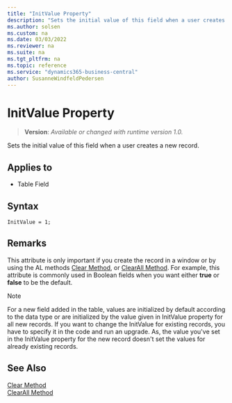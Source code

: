 ```yaml
---
title: "InitValue Property"
description: "Sets the initial value of this field when a user creates a new record."
ms.author: solsen
ms.custom: na
ms.date: 03/03/2022
ms.reviewer: na
ms.suite: na
ms.tgt_pltfrm: na
ms.topic: reference
ms.service: "dynamics365-business-central"
author: SusanneWindfeldPedersen
---
```

[//]: # (START>DO_NOT_EDIT)
[//]: # (IMPORTANT:Do not edit any of the content between here and the END>DO_NOT_EDIT.)
[//]: # (Any modifications should be made in the .xml files in the ModernDev repo.)
# InitValue Property
> **Version**: _Available or changed with runtime version 1.0._

Sets the initial value of this field when a user creates a new record.

## Applies to
-   Table Field

[//]: # (IMPORTANT: END>DO_NOT_EDIT)


## Syntax

```AL
InitValue = 1;
```
 
## Remarks

This attribute is only important if you create the record in a window or by using the AL methods [Clear Method](../methods-auto/system/system-clear-joker-method.md), or [ClearAll Method](../methods-auto/system/system-clearall-method.md). For example, this attribute is commonly used in Boolean fields when you want either **true** or **false** to be the default. 

>[!NOTE] 
>For a new field added in the table, values are initialized by default according to the data type or are initialized by the value given in InitValue property for all new records. If you want to change the InitValue for existing records, you have to specify it in the code and run an upgrade. As, the value you've set in the InitValue property for the new record doesn't set the values for already existing records.
  
## See Also

[Clear Method](../methods-auto/system/system-clear-joker-method.md)   
[ClearAll Method](../methods-auto/system/system-clearall-method.md)